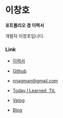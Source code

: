# 이창호

**포트폴리오 겸 이력서**

개발자 이창호입니다.

### Link
- [이력서](https://github.com/nnagman/Portfolio-Resume/blob/master/Resume_kr.md)

- [Github](https://github.com/nnagman)
- nnagman@gmail.com

- [Today I Learned, TIL](https://github.com/Nnagman/TIL)

- [Velog](https://velog.io/@nnagman)
- [Blog](https://blog.naver.com/ckdgh930314)
